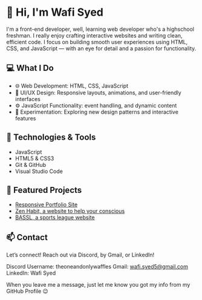 # 👋 Hi, I'm Wafi Syed

I'm a front-end developer, well, learning web developer who's a highschool freshman. I really enjoy crafting interactive websites and writing clean, efficient code. I focus on building smooth user experiences using HTML, CSS, and JavaScript — with an eye for detail and a passion for functionality.

## 💻 What I Do
- 🌐 Web Development: HTML, CSS, JavaScript
- 🎨 UI/UX Design: Responsive layouts, animations, and user-friendly interfaces
- ⚙️ JavaScript Functionality: event handling, and dynamic content
- 🧪 Experimentation: Exploring new design patterns and interactive features

## 🔧 Technologies & Tools
- JavaScript 
- HTML5 & CSS3 
- Git & GitHub
- Visual Studio Code

## 📌 Featured Projects
- [Responsive Portfolio Site](https://github.com/WafflesNZXT/WafiSyedPortfolio)
- [Zen Habit, a website to help your conscious](https://github.com/WafflesNZXT/Zen-Habit)
- [BASSL, a sports league website](https://github.com/WafflesNZXT/BASSL)

## 📫 Contact
Let’s connect! Reach out via Discord, by Gmail, or LinkedIn! 

Discord Username: theoneandonlywaffles
Gmail: wafi.syed5@gmail.com
LinkedIn: Wafi Syed

When you leave me a message, just let me know you got my info from my GitHub Profile 😉 
